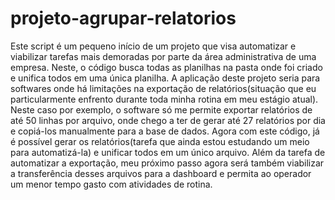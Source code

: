 # projeto-agrupar-relatorios
Este script é um pequeno início de um projeto que visa automatizar e viabilizar tarefas mais demoradas por parte da área administrativa de uma empresa. Neste, o código busca todas as planilhas na pasta onde foi criado e unifica todos em uma única planilha. A aplicação deste projeto seria para softwares onde há limitações na exportação de relatórios(situação que eu particularmente enfrento durante toda minha rotina em meu estágio atual). Neste caso por exemplo, o software só me permite exportar relatórios de até 50 linhas por arquivo, onde chego a ter de gerar até 27 relatórios por dia e copiá-los manualmente para a base de dados. Agora com este código, já é possível gerar os relatórios(tarefa que ainda estou estudando um meio para automatizá-la) e unificar todos em um único arquivo. Além da tarefa de automatizar a exportação, meu próximo passo agora será também viabilizar a transferência desses arquivos para a dashboard e permita ao operador um menor tempo gasto com atividades de rotina.
